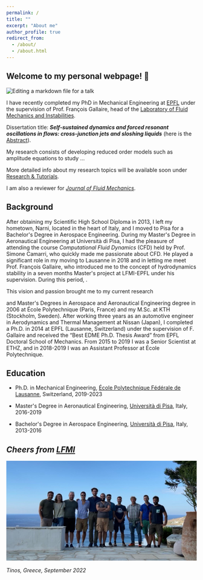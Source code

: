 ```yaml
---
permalink: /
title: ""
excerpt: "About me"
author_profile: true
redirect_from: 
  - /about/
  - /about.html
---
```


Welcome to my personal webpage! 👋
------
![Editing a markdown file for a talk](/images/COVER_BANNER_2-min.jpg)

I have recently completed my PhD in Mechanical Engineering at [EPFL](https://www.epfl.ch/en/) under the supervision of Prof. François Gallaire, head of the [Laboratory of Fluid Mechanics and Instabilities](https://www.epfl.ch/labs/lfmi). 

Dissertation title: _**Self-sustained dynamics and forced resonant oscillations in flows: cross-junction jets and sloshing liquids**_ (here is the [Abstract](http://Alessandro-Bongarzone.github.io/files/Abstract_PhD.pdf)).


My research consists of developing reduced order models such as amplitude equations to study ... 

More detailed info about my research topics will be available soon under [Research & Tutorials](https://alessandro-bongarzone.github.io/research/).

I am also a reviewer for _[Journal of Fluid Mechanics](https://www.cambridge.org/core/journals/journal-of-fluid-mechanics)_.

Background
------

After obtaining my Scientific High School Diploma in 2013, I left my hometown, Narni, located in the heart of Italy, and I moved to Pisa for a Bachelor's Degree in Aerospace Engineering. During my Master's Degree in Aeronautical Engineering at Università di Pisa, I had the pleasure of attending the course _Computational Fluid Dynamics_ (CFD) held by Prof. Simone Camarri, who quickly made me passionate about CFD. He played a significant role in my moving to Lausanne in 2018 and in letting me meet Prof. François Gallaire, who introduced me to the concept of hydrodynamics stability in a seven months Master's project at LFMI-EPFL under his supervision. During this period, . 

This vision and passion brought me to my current research

and Master's Degrees in Aerospace and Aeronautical Engineering degree in 2006 at École Polytechnique (Paris, France) and my M.Sc. at KTH (Stockholm, Sweden). After working three years as an automotive engineer in Aerodynamics and Thermal Management at Nissan (Japan), I completed a Ph.D. in 2014 at EPFL (Lausanne, Switzerland) under the supervision of F. Gallaire and received the “Best EDME Ph.D. Thesis Award” from EPFL Doctoral School of Mechanics. From 2015 to 2019 I was a Senior Scientist at ETHZ, and in 2018-2019 I was an Assistant Professor at École Polytechnique.


Education
------
- Ph.D. in Mechanical Engineering, [École Polytechnique Fédérale de Lausanne](https://www.epfl.ch/en/), Switzerland, 2019-2023
* Master's Degree in Aeronautical Engineering, [Università di Pisa](https://www.unipi.it), Italy, 2016-2019
+ Bachelor's Degree in Aerospace Engineering, [Università di Pisa](https://www.unipi.it), Italy, 2013-2016


_Cheers from [LFMI](https://www.epfl.ch/labs/lfmi)_
------

![LFMI_photo](/images/LFMI_photo_TINOS.JPG)

_Tinos, Greece, September 2022_

